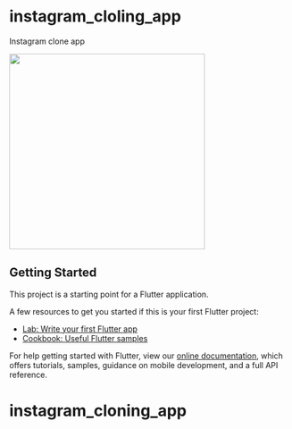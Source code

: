 # instagram_cloling_app

Instagram clone app

<img src="https://user-images.githubusercontent.com/45083522/110709738-064a9100-8240-11eb-8948-fee3cc2800b5.png" width=350 />

## Getting Started

This project is a starting point for a Flutter application.

A few resources to get you started if this is your first Flutter project:

- [Lab: Write your first Flutter app](https://flutter.dev/docs/get-started/codelab)
- [Cookbook: Useful Flutter samples](https://flutter.dev/docs/cookbook)

For help getting started with Flutter, view our
[online documentation](https://flutter.dev/docs), which offers tutorials,
samples, guidance on mobile development, and a full API reference.
# instagram_cloning_app
